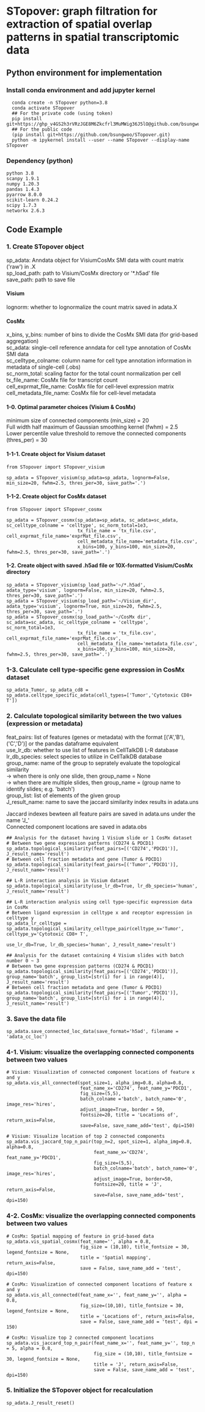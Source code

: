 # STopover: graph filtration for extraction of spatial overlap patterns in spatial transcriptomic data

## Python environment for implementation     
### Install conda environment and add jupyter kernel  
```Plain Text  
  conda create -n STopover python=3.8
  conda activate STopover
  ## For the private code (using token)
  pip install git+https://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@github.com/bsungwoo/STopover.git
  ## For the public code
  (pip install git+https://github.com/bsungwoo/STopover.git)
  python -m ipykernel install --user --name STopover --display-name STopover
```
### Dependency (python)  
```Plain Text
python 3.8
scanpy 1.9.1
numpy 1.20.3
pandas 1.4.3
pyarrow 8.0.0
scikit-learn 0.24.2
scipy 1.7.3
networkx 2.6.3
```

## Code Example  
### 1. Create STopover object  
sp_adata: Anndata object for VisiumCosMx SMI data with count matrix ('raw') in .X  
sp_load_path: path to Visium/CosMx directory or '*.h5ad' file  
save_path: path to save file    
#### Visium  
lognorm: whether to lognormalize the count matrix saved in adata.X  
#### CosMx  
x_bins, y_bins: number of bins to divide the CosMx SMI data (for grid-based aggregation)   
sc_adata: single-cell reference anndata for cell type annotation of CosMx SMI data  
sc_celltype_colname: column name for cell type annotation information in metadata of single-cell (.obs)  
sc_norm_total: scaling factor for the total count normalization per cell  
tx_file_name: CosMx file for transcript count  
cell_exprmat_file_name: CosMx file for cell-level expression matrix  
cell_metadata_file_name: CosMx file for cell-level metadata  

#### 1-0. Optimal parameter choices (Visium & CosMx)  
  minimum size of connected components (min_size) = 20  
  Full width half maximum of Gaussian smoothing kernel (fwhm) = 2.5  
  Lower percentile value threshold to remove the connected components (thres_per) = 30  

#### 1-1-1. Create object for Visium dataset  
```Plain Text
from STopover import STopover_visium

sp_adata = STopover_visium(sp_adata=sp_adata, lognorm=False, min_size=20, fwhm=2.5, thres_per=30, save_path='.')
```
#### 1-1-2. Create object for CosMx dataset  
```Plain Text
from STopover import STopover_cosmx

sp_adata = STopover_cosmx(sp_adata=sp_adata, sc_adata=sc_adata, sc_celltype_colname = 'celltype', sc_norm_total=1e3,
                          tx_file_name = 'tx_file.csv', cell_exprmat_file_name='exprMat_file.csv', 
                          cell_metadata_file_name='metadata_file.csv', 
                          x_bins=100, y_bins=100, min_size=20, fwhm=2.5, thres_per=30, save_path='.')
```
#### 1-2. Create object with saved .h5ad file or 10X-formatted Visium/CosMx directory  
```Plain Text
sp_adata = STopover_visium(sp_load_path='~/*.h5ad', adata_type='visium', lognorm=False, min_size=20, fwhm=2.5, thres_per=30, save_path='.')
sp_adata = STopover_visium(sp_load_path='~/Visium_dir', adata_type='visium', lognorm=True, min_size=20, fwhm=2.5, thres_per=30, save_path='.')
sp_adata = STopover_cosmx(sp_load_path='~/CosMx dir', sc_adata=sc_adata, sc_celltype_colname = 'celltype', sc_norm_total=1e3,
                          tx_file_name = 'tx_file.csv', cell_exprmat_file_name='exprMat_file.csv', 
                          cell_metadata_file_name='metadata_file.csv', 
                          x_bins=100, y_bins=100, min_size=20, fwhm=2.5, thres_per=30, save_path='.')
```
### 1-3. Calculate cell type-specific gene expression in CosMx dataset  
```Plain Text
sp_adata_Tumor, sp_adata_cd8 = sp_adata.celltype_specific_adata(cell_types=['Tumor','Cytotoxic CD8+ T'])
```

### 2. Calculate topological similarity between the two values (expression or metadata)  
feat_pairs: list of features (genes or metadata) with the format [('A','B'),('C','D')] or the pandas dataframe equivalent  
use_lr_db: whether to use list of features in CellTalkDB L-R database  
lr_db_species: select species to utilize in CellTalkDB database  
group_name: name of the group to seprately evaluate the topological similarity  
  -> when there is only one slide, then group_name = None  
  -> when there are multiple slides, then group_name = (group name to identify slides; e.g. 'batch')  
group_list: list of elements of the given group  
J_result_name: name to save the jaccard similarity index results in adata.uns  

Jaccard indexes bewteen all feature pairs are saved in adata.uns under the name 'J_'  
Connected component locations are saved in adata.obs  
```Plain Text
## Analysis for the dataset having 1 Visium slide or 1 CosMx dataset
# Between two gene expression patterns (CD274 & PDCD1)  
sp_adata.topological_similarity(feat_pairs=[('CD274','PDCD1')], J_result_name='result')   
# Between cell fraction metadata and gene (Tumor & PDCD1)  
sp_adata.topological_similarity(feat_pairs=[('Tumor','PDCD1')], J_result_name='result')  

## L-R interaction analysis in Visium dataset
sp_adata.topological_similarity(use_lr_db=True, lr_db_species='human', J_result_name='result')

## L-R interaction analysis using cell type-specific expression data in CosMx
# Between ligand expression in celltype x and receptor expression in celltype y
sp_adata_lr_celltype = sp_adata.topological_similarity_celltype_pair(celltype_x='Tumor', celltype_y='Cytotoxic CD8+ T', 
                                                                     use_lr_db=True, lr_db_species='human', J_result_name='result')

## Analysis for the dataset containing 4 Visium slides with batch number 0 ~ 3  
# Between two gene expression patterns (CD274 & PDCD1)  
sp_adata.topological_similarity(feat_pairs=[('CD274','PDCD1')], group_name='batch', group_list=[str(i) for i in range(4)], J_result_name='result')   
# Between cell fraction metadata and gene (Tumor & PDCD1)  
sp_adata.topological_similarity(feat_pairs=[('Tumor','PDCD1')], group_name='batch', group_list=[str(i) for i in range(4)], J_result_name='result')  
```

### 3. Save the data file  
```Plain Text
sp_adata.save_connected_loc_data(save_format='h5ad', filename = 'adata_cc_loc')  
```

### 4-1. Visium: visualize the overlapping connected components between two values  
```Plain Text  
# Visium: Visualization of connected component locations of feature x and y
sp_adata.vis_all_connected(spot_size=1, alpha_img=0.8, alpha=0.8,  
                           feat_name_x='CD274', feat_name_y='PDCD1',  
                           fig_size=(5,5), 
                           batch_colname ='batch', batch_name='0', image_res='hires',  
                           adjust_image=True, border = 50,  
                           fontsize=20, title = 'Locations of', return_axis=False,  
                           save=False, save_name_add='test', dpi=150)  

# Visium: Visualize location of top 2 connected components
sp_adata.vis_jaccard_top_n_pair(top_n=2, spot_size=1, alpha_img=0.8, alpha=0.8, 
                                feat_name_x='CD274', feat_name_y='PDCD1',  
                                fig_size=(5,5), 
                                batch_colname='batch', batch_name='0', image_res='hires', 
                                adjust_image=True, border=50,  
                                fontsize=20, title = 'J', return_axis=False,  
                                save=False, save_name_add='test', dpi=150)  
```
### 4-2. CosMx: visualize the overlapping connected components between two values  
```Plain Text  
# CosMx: Spatial mapping of feature in grid-based data
sp_adata.vis_spatial_cosmx(feat_name='', alpha = 0.8, 
                           fig_size = (10,10), title_fontsize = 30, legend_fontsize = None, 
                           title = 'Spatial mapping', return_axis=False, 
                           save = False, save_name_add = 'test', dpi=150)

# CosMx: Visualization of connected component locations of feature x and y
sp_adata.vis_all_connected(feat_name_x='', feat_name_y='', alpha = 0.8, 
                           fig_size=(10,10), title_fontsize = 30, legend_fontsize = None, 
                           title = 'Locations of', return_axis=False,
                           save = False, save_name_add = 'test', dpi = 150)

# CosMx: Visualize top 2 connected component locations  
sp_adata.vis_jaccard_top_n_pair(feat_name_x='', feat_name_y='', top_n = 5, alpha = 0.8, 
                                fig_size = (10,10), title_fontsize = 30, legend_fontsize = None,
                                title = 'J', return_axis=False,
                                save = False, save_name_add = 'test', dpi=150)
```

### 5. Initialize the STopover object for recalculation  
```Plain Text 
sp_adata.J_result_reset()
```